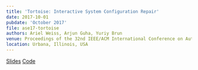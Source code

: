 ```yaml
---
title: 'Tortoise: Interactive System Configuration Repair'
date: 2017-10-01
pubdate: 'October 2017'
file: ase17-tortoise
authors: Ariel Weiss, Arjun Guha, Yuriy Brun
venue: Proceedings of the 32nd IEEE/ACM International Conference on Automated Software Engineering (ASE '17)
location: Urbana, Illinois, USA
---
```


[Slides](./pubs/ase17-tortoise-slides.pdf)
[Code](https://github.com/plasma-umass/Tortoise)
